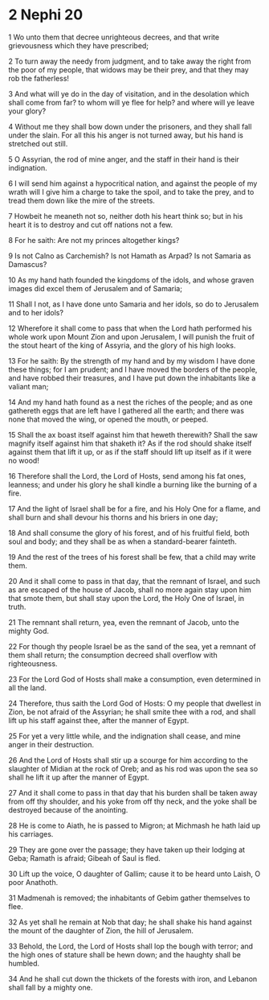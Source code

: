 # 2 Nephi 20

1 Wo unto them that decree unrighteous decrees, and that write grievousness which they have prescribed;

2 To turn away the needy from judgment, and to take away the right from the poor of my people, that widows may be their prey, and that they may rob the fatherless!

3 And what will ye do in the day of visitation, and in the desolation which shall come from far? to whom will ye flee for help? and where will ye leave your glory?

4 Without me they shall bow down under the prisoners, and they shall fall under the slain. For all this his anger is not turned away, but his hand is stretched out still.

5 O Assyrian, the rod of mine anger, and the staff in their hand is their indignation.

6 I will send him against a hypocritical nation, and against the people of my wrath will I give him a charge to take the spoil, and to take the prey, and to tread them down like the mire of the streets.

7 Howbeit he meaneth not so, neither doth his heart think so; but in his heart it is to destroy and cut off nations not a few.

8 For he saith: Are not my princes altogether kings?

9 Is not Calno as Carchemish? Is not Hamath as Arpad? Is not Samaria as Damascus?

10 As my hand hath founded the kingdoms of the idols, and whose graven images did excel them of Jerusalem and of Samaria;

11 Shall I not, as I have done unto Samaria and her idols, so do to Jerusalem and to her idols?

12 Wherefore it shall come to pass that when the Lord hath performed his whole work upon Mount Zion and upon Jerusalem, I will punish the fruit of the stout heart of the king of Assyria, and the glory of his high looks.

13 For he saith: By the strength of my hand and by my wisdom I have done these things; for I am prudent; and I have moved the borders of the people, and have robbed their treasures, and I have put down the inhabitants like a valiant man;

14 And my hand hath found as a nest the riches of the people; and as one gathereth eggs that are left have I gathered all the earth; and there was none that moved the wing, or opened the mouth, or peeped.

15 Shall the ax boast itself against him that heweth therewith? Shall the saw magnify itself against him that shaketh it? As if the rod should shake itself against them that lift it up, or as if the staff should lift up itself as if it were no wood!

16 Therefore shall the Lord, the Lord of Hosts, send among his fat ones, leanness; and under his glory he shall kindle a burning like the burning of a fire.

17 And the light of Israel shall be for a fire, and his Holy One for a flame, and shall burn and shall devour his thorns and his briers in one day;

18 And shall consume the glory of his forest, and of his fruitful field, both soul and body; and they shall be as when a standard-bearer fainteth.

19 And the rest of the trees of his forest shall be few, that a child may write them.

20 And it shall come to pass in that day, that the remnant of Israel, and such as are escaped of the house of Jacob, shall no more again stay upon him that smote them, but shall stay upon the Lord, the Holy One of Israel, in truth.

21 The remnant shall return, yea, even the remnant of Jacob, unto the mighty God.

22 For though thy people Israel be as the sand of the sea, yet a remnant of them shall return; the consumption decreed shall overflow with righteousness.

23 For the Lord God of Hosts shall make a consumption, even determined in all the land.

24 Therefore, thus saith the Lord God of Hosts: O my people that dwellest in Zion, be not afraid of the Assyrian; he shall smite thee with a rod, and shall lift up his staff against thee, after the manner of Egypt.

25 For yet a very little while, and the indignation shall cease, and mine anger in their destruction.

26 And the Lord of Hosts shall stir up a scourge for him according to the slaughter of Midian at the rock of Oreb; and as his rod was upon the sea so shall he lift it up after the manner of Egypt.

27 And it shall come to pass in that day that his burden shall be taken away from off thy shoulder, and his yoke from off thy neck, and the yoke shall be destroyed because of the anointing.

28 He is come to Aiath, he is passed to Migron; at Michmash he hath laid up his carriages.

29 They are gone over the passage; they have taken up their lodging at Geba; Ramath is afraid; Gibeah of Saul is fled.

30 Lift up the voice, O daughter of Gallim; cause it to be heard unto Laish, O poor Anathoth.

31 Madmenah is removed; the inhabitants of Gebim gather themselves to flee.

32 As yet shall he remain at Nob that day; he shall shake his hand against the mount of the daughter of Zion, the hill of Jerusalem.

33 Behold, the Lord, the Lord of Hosts shall lop the bough with terror; and the high ones of stature shall be hewn down; and the haughty shall be humbled.

34 And he shall cut down the thickets of the forests with iron, and Lebanon shall fall by a mighty one.
